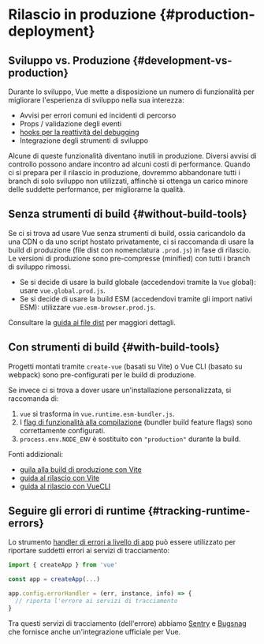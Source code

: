 # Rilascio in produzione {#production-deployment}

## Sviluppo vs. Produzione {#development-vs-production}

Durante lo sviluppo, Vue mette a disposizione un numero di funzionalità per migliorare l'esperienza di sviluppo nella sua interezza:

- Avvisi per errori comuni ed incidenti di percorso
- Props / validazione degli eventi
- [hooks per la reattività del debugging](/guide/extras/reactivity-in-depth#reactivity-debugging)
- Integrazione degli strumenti di sviluppo

Alcune di queste funzionalità diventano inutili in produzione. Diversi avvisi di controllo possono andare incontro ad alcuni costi di performance. Quando ci si prepara per il rilascio in produzione, dovremmo abbandonare tutti i branch di solo sviluppo non utilizzati, affinchè si ottenga un carico minore delle suddette performance, per migliorarne la qualità.

## Senza strumenti di build {#without-build-tools}

Se ci si trova ad usare Vue senza strumenti di build, ossia caricandolo da una CDN o da uno script hostato privatamente, ci si raccomanda di usare la build di produzione (file dist con nomenclatura `.prod.js`) in fase di rilascio. Le versioni di produzione sono pre-compresse (minified) con tutti i branch di sviluppo rimossi.

- Se si decide di usare la build globale (accedendovi tramite la `Vue` global): usare `vue.global.prod.js`.
- Se si decide di usare la build ESM (accedendovi tramite gli import nativi ESM): utilizzare `vue.esm-browser.prod.js`.

Consultare la [guida ai file dist](https://github.com/vuejs/core/tree/main/packages/vue#which-dist-file-to-use) per maggiori dettagli.

## Con strumenti di build {#with-build-tools}

Progetti montati tramite `create-vue` (basati su Vite) o Vue CLI (basato su webpack) sono pre-configurati per le build di produzione.

Se invece ci si trova a dover usare un'installazione personalizzata, si raccomanda di:

1. `vue` si trasforma in `vue.runtime.esm-bundler.js`.
2. I [flag di funzionalità alla compilazione](https://github.com/vuejs/core/tree/main/packages/vue#bundler-build-feature-flags) (bundler build feature flags) sono correttamente configurati.
3. <code>process.env<wbr>.NODE_ENV</code> è sostituito con `"production"` durante la build.

Fonti addizionali:

- [guila alla build di produzione con Vite](https://vitejs.dev/guide/build.html)
- [guida al rilascio con Vite](https://vitejs.dev/guide/static-deploy.html)
- [guida al rilascio con VueCLI](https://cli.vuejs.org/guide/deployment.html)

## Seguire gli errori di runtime {#tracking-runtime-errors}

Lo strumento [handler di errori a livello di app](/api/application#app-config-errorhandler) può essere utilizzato per riportare suddetti errori ai servizi di tracciamento:

```js
import { createApp } from 'vue'

const app = createApp(...)

app.config.errorHandler = (err, instance, info) => {
  // riporta l'errore ai servizi di tracciamento
}
```

Tra questi servizi di tracciamento (dell'errore) abbiamo [Sentry](https://docs.sentry.io/platforms/javascript/guides/vue/) e [Bugsnag](https://docs.bugsnag.com/platforms/javascript/vue/) che fornisce anche un'integrazione ufficiale per Vue.
